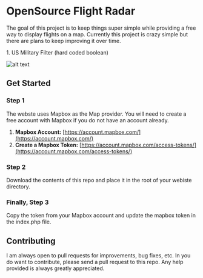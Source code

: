 # OpenSource Flight Radar

The goal of this project is to keep things super simple while providing a free way to display flights on a map. Currently this project is crazy simple but there are plans to keep improving it over time.

1\. US Military Filter \(hard coded boolean\)

![alt text](https://github.com/justingreerbbi/opensource-flight-radar/blob/main/Screenshot1.png?raw=true)

## Get Started

### Step 1

The webste uses Mapbox as the Map provider. You will need to create a free account with Mapbox if you do not have an account already.

1. **Mapbox Account:** [https://account.mapbox.com/](https://account.mapbox.com/)
2. **Create a Mapbox Token:** [https://account.mapbox.com/access-tokens/](https://account.mapbox.com/access-tokens/)

### Step 2

Download the contents of this repo and place it in the root of your webiste directory.

### Finally, Step 3

Copy the token from your Mapbox account and update the mapbox token in the index.php file.

## Contributing

I am always open to pull requests for improvements, bug fixes, etc. In you do want to contribute, please send a pull request to this repo. Any help provided is always greatly appreciated.
